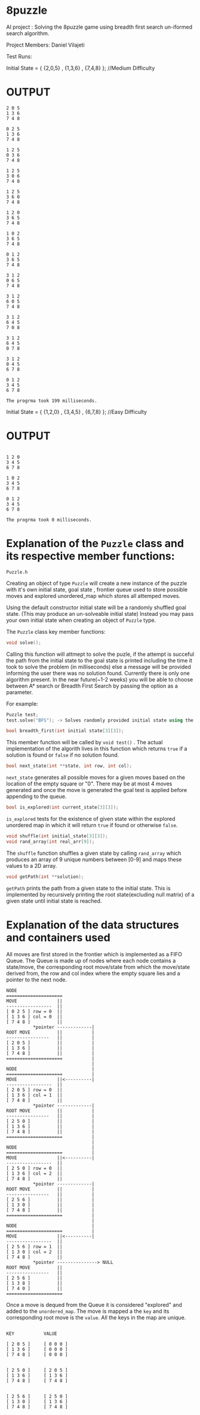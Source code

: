 # 8puzzle
AI project : Solving the 8puzzle game using breadth first search un-iformed search algorithm.

Project Members: Daniel Vilajeti

Test Runs:

Initial State = { {2,0,5} , {1,3,6} , {7,4,8} }; //Medium Difficulty

# OUTPUT
```
2 0 5 
1 3 6 
7 4 8 

0 2 5 
1 3 6 
7 4 8 

1 2 5 
0 3 6 
7 4 8 

1 2 5 
3 0 6 
7 4 8 

1 2 5 
3 6 0 
7 4 8 

1 2 0 
3 6 5 
7 4 8 

1 0 2 
3 6 5 
7 4 8 

0 1 2 
3 6 5 
7 4 8 

3 1 2 
0 6 5 
7 4 8 

3 1 2 
6 0 5 
7 4 8 

3 1 2 
6 4 5 
7 0 8 

3 1 2 
6 4 5 
0 7 8 

3 1 2 
0 4 5 
6 7 8 

0 1 2 
3 4 5 
6 7 8 

The progrma took 199 milliseconds.
```

Initial State = { {1,2,0} , {3,4,5} , {6,7,8} }; //Easy Difficulty

# OUTPUT

```

1 2 0 
3 4 5 
6 7 8 

1 0 2 
3 4 5 
6 7 8 

0 1 2 
3 4 5 
6 7 8 

The progrma took 0 milliseconds.

```

# Explanation of the ``` Puzzle ``` class and its respective member functions:

``` Puzzle.h ```

Creating an object of type ``` Puzzle ``` will create a new instance of the puzzle with it's own initial state, goal state , frontier queue used to store possible moves
and explored unordered_map which stores all attemped moves.

Using the default constructor initial state will be a randomly shuffled goal state. (This may produce an un-solveable initial state)
Instead you may pass your own initial state when creating an object of ``` Puzzle ``` type.

The ``` Puzzle ``` class key member functions:

``` c++
void solve();

```

Calling this function will attmept to solve the puzle, if the attempt is succeful the path from the initial state to
the goal state is printed including the time it took to solve the problem (in milliseconds) else a message will be provided informing the user
there was no solution found. Currently there is only one algorithm present.
In the near future(~1-2 weeks) you will be able to choose between A* search or Breadth First Search by passing
the option as a parameter.

For example:

``` c++
Puzzle test;
test.solve("BFS"); -> Solves randomly provided initial state using the breadth first search algortihm

``` 

``` c++
bool breadth_first(int initial state[3][3]);

```
This member function will be called by ``` void test() ``` . The actual implementation of the algorith lives in this function
which returns ``` true ``` if a solution is found or ``` false ``` if no solution found.

``` c++
bool next_state(int **state, int row, int col);
```

``` next_state ``` generates all possible moves for a given moves based on the location of the empty square or "0".
There may be at most 4 moves generated and once the move is generated the goal test is applied before appending to the queue.

``` c++
bool is_explored(int current_state[3][3]);
```

``` is_explored ``` tests for the existence of given state within the explored unordered map in which it will return ``` true ``` if found or otherwise ``` false ```.

``` c++
void shuffle(int initial_state[3][3]);
void rand_array(int real_arr[9]);

```

The ``` shuffle ``` function shuffles a given state by calling ``` rand_array ``` which produces an array of 9 unique numbers between [0-9] and maps these values to a 2D array.

``` c++
void getPath(int **solution);
```

``` getPath ``` prints the path from a given state to the initial state. This is implemented by recursively printing the root state(excluding null matrix) of a given state until initial state is reached.

# Explanation of the data structures and containers used

All moves are first stored in the frontier which is implemented as a FIFO Queue. The Queue is made up of nodes where each node contains a state/move, the corresponding root move/state from which the move/state derived from, the row and col index where the empty square lies and a pointer to the next node.



```
NODE
=====================
MOVE               ||
-----------------  ||
[ 0 2 5 ] row = 0  ||
[ 1 3 6 ] col = 0  ||
[ 7 4 8 ]          ||
          *pointer -------------|  
ROOT MOVE          ||           |
----------------   ||           |
[ 2 0 5 ]          ||           |
[ 1 3 6 ]          ||           |
[ 7 4 8 ]          ||           |
=====================           |
                                |
NODE                            |
=====================           |
MOVE               ||<----------|
-----------------  ||
[ 2 0 5 ] row = 0  ||
[ 1 3 6 ] col = 1  ||
[ 7 4 8 ]          ||
          *pointer -------------|  
ROOT MOVE          ||           |
----------------   ||           |
[ 2 5 0 ]          ||           |
[ 1 3 6 ]          ||           |
[ 7 4 8 ]          ||           |
=====================           |
                                |
NODE                            |
=====================           |
MOVE               ||<----------|
-----------------  ||
[ 2 5 0 ] row = 0  ||
[ 1 3 6 ] col = 2  ||
[ 7 4 8 ]          ||
          *pointer -------------|  
ROOT MOVE          ||           |
----------------   ||           |
[ 2 5 6 ]          ||           |
[ 1 3 0 ]          ||           |
[ 7 4 8 ]          ||           |
=====================           |
                                |
NODE                            |
=====================           |
MOVE               ||<----------|
-----------------  ||
[ 2 5 6 ] row = 1  ||
[ 1 3 0 ] col = 2  ||
[ 7 4 8 ]          ||
          *pointer ---------------> NULL  
ROOT MOVE          ||           
----------------   ||           
[ 2 5 6 ]          ||           
[ 1 3 8 ]          ||           
[ 7 4 0 ]          ||           
=====================           

```

Once a move is dequed from the Queue it is considered "explored" and added to the ``` unordered_map ```. The move is mapped a the ```key``` and its corresponding root move is the ```value```. All the keys in the map are unique.


```

KEY           VALUE

[ 2 0 5 ]     [ 0 0 0 ]
[ 1 3 6 ]     [ 0 0 0 ]
[ 7 4 8 ]     [ 0 0 0 ]


[ 2 5 0 ]     [ 2 0 5 ]
[ 1 3 6 ]     [ 1 3 6 ]
[ 7 4 8 ]     [ 7 4 8 ]


[ 2 5 6 ]     [ 2 5 0 ]
[ 1 3 0 ]     [ 1 3 6 ]
[ 7 4 8 ]     [ 7 4 8 ]

```
